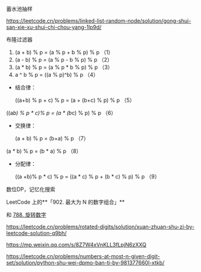 蓄水池抽样

https://leetcode.cn/problems/linked-list-random-node/solution/gong-shui-san-xie-xu-shui-chi-chou-yang-1lp9d/





布隆过滤器

























1. (a + b) % p = (a % p + b % p) % p （1）
2. (a - b) % p = (a % p - b % p) % p （2）
3. (a * b) % p = (a % p * b % p) % p （3）
4. a ^ b % p = ((a % p)^b) % p （4）

- 结合律：

  ((a+b) % p + c) % p = (a + (b+c) % p) % p （5）

((a*b) % p * c)% p = (a * (b*c) % p) % p （6）

- 交换律：

  (a + b) % p = (b+a) % p （7）

(a * b) % p = (b * a) % p （8）

- 分配律：

  ((a +b)% p * c) % p = ((a * c) % p + (b * c) % p) % p （9）







数位DP，记忆化搜索

LeetCode 上的**「902. 最大为 N 的数字组合」**



和 [788. 旋转数字](https://leetcode.cn/problems/rotated-digits/)

https://leetcode.cn/problems/rotated-digits/solution/xuan-zhuan-shu-zi-by-leetcode-solution-q9bh/

https://mp.weixin.qq.com/s/8Z7W4xVnKLL3fLpjN6zXXQ

https://leetcode.cn/problems/numbers-at-most-n-given-digit-set/solution/python-shu-wei-dpmo-ban-ti-by-981377660l-xtkb/



